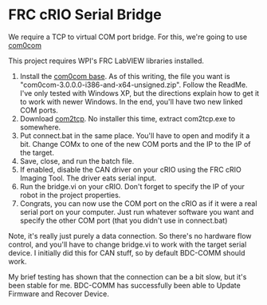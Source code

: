 FRC cRIO Serial Bridge
=========

We require a TCP to virtual COM port bridge. For this, we're going to use [com0com](http://com0com.sourceforge.net/)

This project requires WPI's FRC LabVIEW libraries installed.

1. Install the [com0com base](http://sourceforge.net/projects/com0com/files/com0com/). As of this writing, the file you want is "com0com-3.0.0.0-i386-and-x64-unsigned.zip". Follow the ReadMe. I've only tested with Windows XP, but the directions explain how to get it to work with newer Windows. In the end, you'll have two new linked COM ports. 
2. Download [com2tcp](http://sourceforge.net/projects/com0com/files/com2tcp/). No installer this time, extract com2tcp.exe to somewhere.
3. Put connect.bat in the same place. You'll have to open and modify it a bit. Change COMx to one of the new COM ports and the IP to the IP of the target.
4. Save, close, and run the batch file.
5. If enabled, disable the CAN driver on your cRIO using the FRC cRIO Imaging Tool. The driver eats serial input.
6. Run the bridge.vi on your cRIO. Don't forget to specify the IP of your robot in the project properties.
7. Congrats, you can now use the COM port on the cRIO as if it were a real serial port on your computer. Just run whatever software you want and specify the other COM port (that you didn't use in connect.bat)

Note, it's really just purely a data connection. So there's no hardware flow control, and you'll have to change bridge.vi to work with the target serial device. I initially did this for CAN stuff, so by default BDC-COMM should work. 

My brief testing has shown that the connection can be a bit slow, but it's been stable for me. BDC-COMM has successfully been able to Update Firmware and Recover Device.
